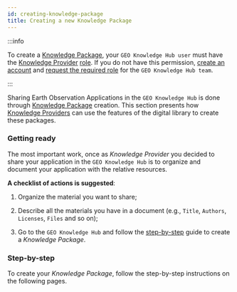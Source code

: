 ```yaml
---
id: creating-knowledge-package
title: Creating a new Knowledge Package
---
```


:::info

To create a [Knowledge Package](../../../concepts/sharing-units/knowledge-packages.md), your `GEO Knowledge Hub user` must have the [Knowledge Provider](../../../concepts/user-roles.md#knowledge-provider) [role](../../../concepts/user-roles.md). If you do not have this permission, [create an account](../../knowledge-user/creating-account/creating-account.md) and [request the required role](../../../concepts/user-roles.md#knowledge-provider) for the `GEO Knowledge Hub team`.

:::

Sharing Earth Observation Applications in the `GEO Knowledge Hub` is done through [Knowledge Package](../../../concepts/sharing-units/knowledge-packages.md) creation. This section presents how [Knowledge Providers](../../../concepts/user-roles.md#knowledge-provider) can use the features of the digital library to create these packages.

### Getting ready

The most important work, once as *Knowledge Provider* you decided to share your application in the `GEO Knowledge Hub` is to organize and document your application with the relative resources.

**A checklist of actions is suggested**:

1. Organize the material you want to share;

2. Describe all the materials you have in a document (e.g., `Title`, `Authors`, `Licenses`, `Files` and so on);

3. Go to the `GEO Knowledge Hub` and follow the [step-by-step](#step-by-step) guide to create a *Knowledge Package*.

### Step-by-step

To create your *Knowledge Package*, follow the step-by-step instructions on the following pages.
